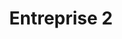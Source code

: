---
visibleInCms: true
title: Entreprise 2
birth: 1900
description: Lorem ipsum dolor sit amet
image: https://picsum.photos/200
persons: [jean-fernel]
---